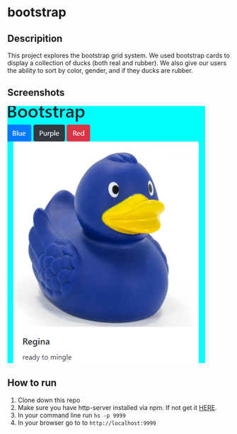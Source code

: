 # bootstrap

## Descripition
This project explores the bootstrap grid system. We used bootstrap cards to display a collection of ducks (both real and rubber).  We also give our users the ability to sort by color, gender, and if they ducks are rubber.

## Screenshots
![mainsreen](./screenshots/rubberduck.png)
## How to run
1. Clone down this repo
1. Make sure you have http-server installed via npm. If not get it  [HERE](https://www.npmjs.com/package/http-server).
1. In your command line run `hs -p 9999`
1. In your browser go to to `http://localhost:9999`
